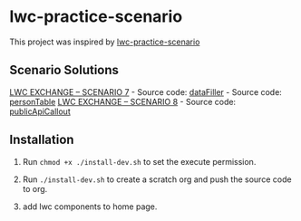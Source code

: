 # lwc-practice-scenario

This project was inspired by [lwc-practice-scenario](https://salesforcediaries.com/category/lwc-practice-scenarios/)

## Scenario Solutions

[LWC EXCHANGE – SCENARIO 7](https://salesforcediaries.com/2022/10/21/lwc-exchange-scenario-7/)
    - Source code: [dataFiller](https://github.com/dyncan/lwc-scenarios/tree/main/force-app/main/default/lwc/dataFiller)
    - Source code: [personTable](https://github.com/dyncan/lwc-scenarios/tree/main/force-app/main/default/lwc/personTable)
[LWC EXCHANGE – SCENARIO 8](https://salesforcediaries.com/2023/04/16/lwc-exchange-scenario-8/)
    - Source code: [publicApiCallout](https://github.com/dyncan/lwc-scenarios/tree/main/force-app/main/default/lwc/publicApiCallout)
  
## Installation

1. Run `chmod +x ./install-dev.sh` to set the execute permission.

2. Run `./install-dev.sh` to create a scratch org and push the source code to org.

3. add lwc components to home page.